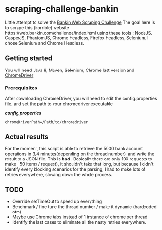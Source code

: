 # scraping-challenge-bankin

Little attempt to solve the [Bankin Web Scraping Challenge](https://blog.bankin.com/challenge-engineering-web-scrapping-dc5839543117)
The goal here is to scrape this (horrible) website https://web.bankin.com/challenge/index.html  using these tools : NodeJS, CasperJS, PhantomJS, Chrome Headless, Firefox Headless, Selenium. 
I chose Selenium and Chrome Headless. 


## Getting started

You will need Java 8, Maven, Selenium,  Chrome last version and [ChromeDriver](https://chromedriver.storage.googleapis.com/index.html?path=2.35/)

### Prerequisites

After downloading ChromeDriver, you will need to edit the config.properties file, and set the path to your chromedriver executable

***config.properties***
```
chromeDriverPath=/Path/to/chromedriver
```

## Actual results 

For the moment, this script is able to retrieve the 5000 bank account operations in 3/4 minutes(depending on the thread number), and write the result to a JSON file. 
This is ***bad*** . 
Basically there are only 100 requests to make ( 50 items / request), it shouldn't take that long, but because I didn't identify every blocking scenarios for the parsing, I had to make lots of retries everywhere, slowing down the whole process. 

## TODO

* Override setTimeOut to speed up everything
* Benchmark / fine tune the thread number / make it dynamic (hardcoded atm)
* Maybe use Chrome tabs instead of 1 instance of chrome per thread
* Identify the last cases to eliminate all the nasty retries everywhere.
